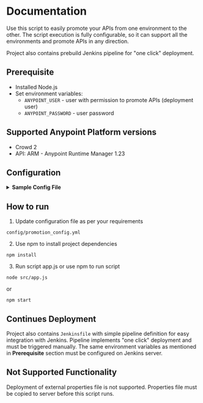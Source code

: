 
# Documentation 

Use this script to easily promote your APIs from one environment to the other. The script execution is fully configurable, so it can support all the environments and promote APIs in any direction. 

Project also contains prebuild Jenkins pipeline for "one click" deployment.

## Prerequisite

* Installed Node.js
* Set environment variables:
	* `ANYPOINT_USER` - user with permission to promote APIs (deployment user)
	* `ANYPOINT_PASSWORD` - user password

## Supported Anypoint Platform versions

* Crowd 2
* API: ARM - Anypoint Runtime Manager 1.23


## Configuration
<details><summary><b>Sample Config File</b></summary><p>
	
```
Config:
  SourceEnvName: "TEST" 		//name of environment configure on ARM
  SourceServerName: "summer" 	//source runtime name - could be server or cluster
  SourceServerType: "SERVER" 	//supported types are SERVER or CLUSTER
  TargetEnvName: "PROD" 		//name of environment configured on ARM
  TargetServerName: "joker" 	//target runtime name - could be server or cluster
  TargetServerType: "SERVER" 	//supported types are SERVER or CLUSTER
  Applications: 				//all the applications running on source runtime that should be promoted to target runtime
    - hello-world-v1
    - hello-world-v2
```
</p></details>

## How to run
1. Update configuration file as per your requirements
```
config/promotion_config.yml
```
2. Use npm to install project dependencies
```
npm install
```
3. Run script app.js or use npm to run script
```
node src/app.js
```
or
```
npm start
```

## Continues Deployment
Project also contains `Jenkinsfile` with simple pipeline definition for easy integration with Jenkins. Pipeline implements "one click" deployment and must be triggered manually.
The same environment variables as mentioned in **Prerequisite** section must be configured on Jenkins server.

## Not Supported Functionality
Deployment of external properties file is not supported. Properties file must be copied to server before this script runs.